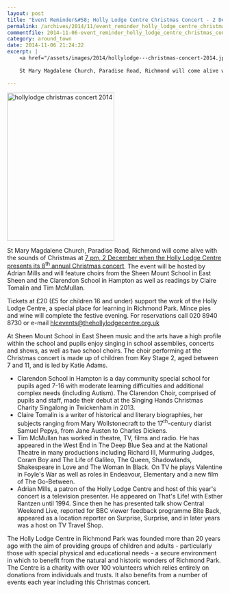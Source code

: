```yaml
---
layout: post
title: "Event Reminder&#58; Holly Lodge Centre Christmas Concert - 2 December 2014"
permalink: /archives/2014/11/event_reminder_holly_lodge_centre_christmas_concer.html
commentfile: 2014-11-06-event_reminder_holly_lodge_centre_christmas_concer
category: around_town
date: 2014-11-06 21:24:22
excerpt: |
    <a href="/assets/images/2014/hollylodge---christmas-concert-2014.jpg" title="See larger version of - hollylodge   christmas concert 2014"><img src="/assets/images/2014/hollylodge---christmas-concert-2014_thumb.jpg" width="150" height="207" alt="hollylodge   christmas concert 2014" class="photo right" /></a>
    
    St Mary Magdalene Church, Paradise Road, Richmond will come alive with the sounds of Christmas at <a href="https://stmargarets.london/event/show/200705144730.">7 pm, 2 December when the Holly Lodge Centre presents its 8<sup>th</sup> annual Christmas concert</a>  The event will be hosted by Adrian Mills and will feature choirs from the Sheen Mount School in East Sheen and the Clarendon School in Hampton as well as readings by Claire Tomalin and Tim McMullan.

---
```


<a href="/assets/images/2014/hollylodge---christmas-concert-2014.jpg" title="See larger version of - hollylodge   christmas concert 2014"><img src="/assets/images/2014/hollylodge---christmas-concert-2014_thumb.jpg" width="250" height="346" alt="hollylodge   christmas concert 2014" class="photo right" /></a>

St Mary Magdalene Church, Paradise Road, Richmond will come alive with the sounds of Christmas at [7 pm, 2 December when the Holly Lodge Centre presents its 8<sup>th</sup> annual Christmas concert](/event/show/200705144730). The event will be hosted by Adrian Mills and will feature choirs from the Sheen Mount School in East Sheen and the Clarendon School in Hampton as well as readings by Claire Tomalin and Tim McMullan.

Tickets at £20 (£5 for children 16 and under) support the work of the Holly Lodge Centre, a special place for learning in Richmond Park. Mince pies and wine will complete the festive evening. For reservations call 020 8940 8730 or e-mail <hlcevents@thehollylodgecentre.org.uk>

At Sheen Mount School in East Sheen music and the arts have a high profile within the school and pupils enjoy singing in school assemblies, concerts and shows, as well as two school choirs. The choir performing at the Christmas concert is made up of children from Key Stage 2, aged between 7 and 11, and is led by Katie Adams.

-   Clarendon School in Hampton is a day community special school for pupils aged 7-16 with moderate learning difficulties and additional complex needs (including Autism). The Clarendon Choir, comprised of pupils and staff, made their debut at the Singing Hands Christmas Charity Singalong in Twickenham in 2013.
-   Claire Tomalin is a writer of historical and literary biographies, her subjects ranging from Mary Wollstonecraft to the 17<sup>th</sup>-century diarist Samuel Pepys, from Jane Austen to Charles Dickens.
-   Tim McMullan has worked in theatre, TV, films and radio. He has appeared in the West End in The Deep Blue Sea and at the National Theatre in many productions including Richard III, Murmuring Judges, Coram Boy and The Life of Galileo, The Queen, Shadowlands, Shakespeare in Love and The Woman In Black. On TV he plays Valentine in Foyle's War as well as roles in Endeavour, Elementary and a new film of The Go-Between.
-   Adrian Mills, a patron of the Holly Lodge Centre and host of this year's concert is a television presenter. He appeared on That's Life! with Esther Rantzen until 1994. Since then he has presented talk show Central Weekend Live, reported for BBC viewer feedback programme Bite Back, appeared as a location reporter on Surprise, Surprise, and in later years was a host on TV Travel Shop.

The Holly Lodge Centre in Richmond Park was founded more than 20 years ago with the aim of providing groups of children and adults - particularly those with special physical and educational needs - a secure environment in which to benefit from the natural and historic wonders of Richmond Park. The Centre is a charity with over 100 volunteers which relies entirely on donations from individuals and trusts. It also benefits from a number of events each year including this Christmas concert.
